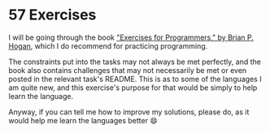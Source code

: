 # 57 Exercises

I will be going through the book ["Exercises for Programmers," by Brian P. Hogan](https://pragprog.com/book/bhwb/exercises-for-programmers), which I do recommend for practicing programming.  

The constraints put into the tasks may not always be met perfectly, and the book also contains challenges that may not necessarily be met or even posted in the relevant task's README. This is as to some of the languages I am quite new, and this exercise's purpose for that would be simply to help learn the language.  

Anyway, if you can tell me how to improve my solutions, please do, as it would help me learn the languages better :smile:

